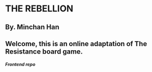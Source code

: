 # THE REBELLION
## By. Minchan Han

## Welcome, this is an online adaptation of The Resistance board game.

##### Frontend repo
